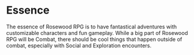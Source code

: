 # Essence
The essence of Rosewood RPG is to have fantastical adventures with customizable characters and fun gameplay.
While a big part of Rosewood RPG will be Combat, there should be cool things that happen outside of combat, especially with Social and Exploration encounters.
